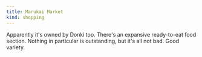 ```yaml
---
title: Marukai Market
kind: shopping
---
```

Apparently it's owned by Donki too. There's an expansive ready-to-eat food section. Nothing in particular is outstanding, but it's all not bad. Good variety.
